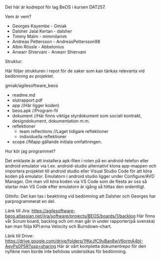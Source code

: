 Det här är kodrepot för lag BeOS i kursen DAT257.

Vem är vem?
  * Georges Kayembe - Gmiak
  * Dalsher Jalal Kertan - dalsher
  * Timmy Malm - mimmilamm
  * Andreas Pettersson - AndreasPettersson98
  * Albin Rössle - Abbelonius
  * Anwarr Shiervani - Anwarr Shiervani

Struktur: 

Här följer strukturen i repot för de saker som kan tänkas relevanta vid bedömning av projektet. 

gmiak/agilesoftware_beos
  * readme.md
  * slutrapport.pdf 
  * app //Här ligger koden)
  * beos.apk //Program-fil
  * dokument //Här finns viktiga styrdokument som socialt kontrakt, designdokument, dokumentation m.m.
  * reflektioner
    * team reflections //Laget tidigare reflektioner
    * individuella reflektioner
  * scope //Mapp gällande initiala omfattningen.
  
Hur kör jag programmet? 
  
  Det enklaste är att installera apk-filen i roten på en android-telefon eller android emulator via t.ex. android-studio alternativt klona app-mappen och importera projektet till android studio eller Visual Studio Code för att köra koden på emulator. Emulatorn i android studio ligger under Configure/AVD Manager. Om man vill köra koden via VS Code som de flesta av oss så startar man VS Code efter emulatorn är igång så hittas den ordentligt. 

Gitinfo: 
Det kan tas i beaktning vid bedömning att Dalsher och Georges har parprogrammerat en del. 

Länk till Jira: https://agilesoftware-beos.atlassian.net/jira/software/projects/BEOS/boards/1/backlog
Här finns vår Scrum board, backlog och om man går in under rapporter(på svenska) kan man följa KPI:erna Velocity och Burndown-chart.

Länk till Drive: https://drive.google.com/drive/folders/1fKeJfC9yBan8wV6ormA4bI-AeyPs0P5R?usp=sharing
Här är vårt kompletta dokumentrepo för den nyfikne men borde inte behövas undersökas för bedömning. 